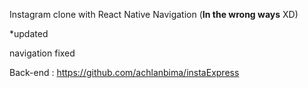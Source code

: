 Instagram clone with React Native Navigation (<b>In the wrong ways</b> XD)


*updated

navigation fixed


Back-end : https://github.com/achlanbima/instaExpress
